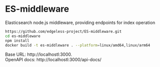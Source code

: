 # ES-middleware
Elasticsearch node.js middleware, providing endpoints for index operation
```bash
https://github.com/edgeless-project/ES-middleware.git
cd es-middleware
npm install
docker build -t es-middleware . --platform=linux/amd64,linux/arm64
```
Base URL: http://localhostl:3000.  
OpenAPI docs: http://localhostl:3000/api-docs/